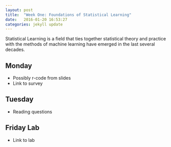 ```yaml
---
layout: post
title:  "Week One: Foundations of Statistical Learning"
date:   2016-01-20 16:53:27
categories: jekyll update
---
```


Statistical Learning is a field that ties together statistical theory and practice
with the methods of machine learning have emerged in the last several decades.

## Monday
- Possibly r-code from slides
- Link to survey

## Tuesday
- Reading questions

## Friday Lab
- Link to lab